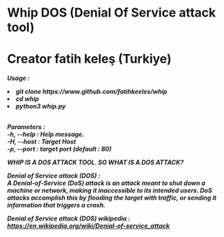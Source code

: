 # Whip DOS (Denial Of Service attack tool)<br>
# Creator fatih keleş (Turkiye)<br>

<strong><i>Usage : <strong><i><br>
<li><i>git clone https://www.github.com/fatihkeeles/whip</li>
<li><i>cd whip<i></li>
<li><i>python3 whip.py<i></li><br>

<strong><i>Parameters : <i><strong><br>
-h, --help : Help message.<br>
-H, --host : Target Host<br>
-p, --port : target port (default : 80)<br>


WHIP IS A DOS ATTACK TOOL. SO WHAT IS A DOS ATTACK?<br>

<strong><i>Denial of Service attack (DOS) : <i><strong><br>
<i>A Denial-of-Service (DoS) attack is an attack meant to shut down a machine or network, making it inaccessible to its intended users. DoS attacks accomplish this by flooding the target with traffic, or sending it information that triggers a crash.<i><br>
  
<strong><i>Denial of Service attack (DOS) wikipedia : <i><strong><br>
https://en.wikipedia.org/wiki/Denial-of-service_attack

